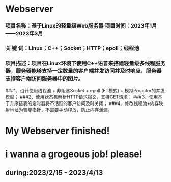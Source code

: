 # Webserver

### 项目名称：基于Linux的轻量级Web服务器			 	 	项目时间：2023年1月——2023年3月        
### 关 键 词：Linux；C++；Socket；HTTP；epoll；线程池

### 项目描述：项目在Linux环境下使用C++语言来搭建轻量级多线程服务器，服务器能够支持一定数量的客户端并发访问并及时响应，服务器支持客户端访问服务器中的图片。

###1、设计使用线程池 + 非阻塞Socket + epoll (ET模式) + 模拟Proactor的并发模型；
###2、使用状态机解析HTTP请求报文，支持GET请求；
###3、使用基于升序链表的定时器将不活跃的客户访问及时关闭；
###4、修改线程池+内存映射地址为智能指针，不需要手动释放，防止内存泄漏。

# My Webserver finished!
# i wanna a grogeous job! please!
##  during:2023/2/15 - 2023/4/13


